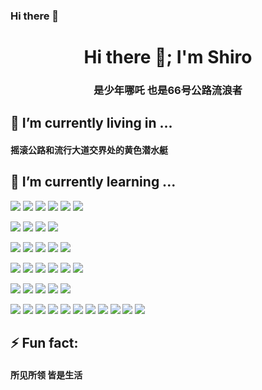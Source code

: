 ### Hi there 👋

<!--
**xiamuzhen/xiamuzhen** is a ✨ _special_ ✨ repository because its `README.md` (this file) appears on your GitHub profile.

Here are some ideas to get you started:

- 🔭 I’m currently working on ...
- 🌱 I’m currently learning ...
- 👯 I’m looking to collaborate on ...
- 🤔 I’m looking for help with ...
- 💬 Ask me about ...
- 📫 How to reach me: ...
- 😄 Pronouns: ...
- ⚡ Fun fact: ...
-->

<h1 align="center">Hi there 👋; I'm Shiro</h1>
<h3 align="center">是少年哪吒 也是66号公路流浪者</h3>

## 🔭 I’m currently living in ...
<h4>摇滚公路和流行大道交界处的黄色潜水艇</h4>

## 🌱 I’m currently learning ...
<!-- 编程语言 -->
![](https://img.shields.io/badge/Code-C-informational?style=flat&logo=c)
![](https://img.shields.io/badge/Code-C++-informational?style=flat&logo=cplusplus)
![](https://img.shields.io/badge/Code-Go-informational?style=flat&logo=go)
![](https://img.shields.io/badge/Code-Java-informational?style=flat&logo=openjdk)
![](https://img.shields.io/badge/Code-Scala-informational?style=flat&logo=scala)
![](https://img.shields.io/badge/Code-JavaScript-informational?style=flat&logo=javascript)
<!-- 数据库管理系统 -->
![](https://img.shields.io/badge/DB-MySQL-informational?style=flat&logo=mysql)
![](https://img.shields.io/badge/DB-MariaDB-informational?style=flat&logo=mariadb)
![](https://img.shields.io/badge/DB-Redis-informational?style=flat&logo=redis)
![](https://img.shields.io/badge/DB-MongoDB-informational?style=flat&logo=mongodb)
<!-- 开发框架 -->
![](https://img.shields.io/badge/Framework-Spring-informational?style=flat&logo=spring)
![](https://img.shields.io/badge/Framework-SpringBoot-informational?style=flat&logo=springboot)
![](https://img.shields.io/badge/Framework-SpringSecurity-informational?style=flat&logo=springsecurity)
![](https://img.shields.io/badge/Framework-Vue.js-informational?style=flat&logo=vuedotjs)
![](https://img.shields.io/badge/Framework-React.js-informational?style=flat&logo=react)
<!-- 操作系统 -->
![](https://img.shields.io/badge/OS-RedHat-informational?style=flat&logo=redhat)
![](https://img.shields.io/badge/OS-RockyLinux-informational?style=flat&logo=rockylinux)
![](https://img.shields.io/badge/OS-Ubuntu-informational?style=flat&logo=ubuntu)
![](https://img.shields.io/badge/OS-KaliLinux-informational?style=flat&logo=kalilinux)
![](https://img.shields.io/badge/OS-ArchLinux-informational?style=flat&logo=archlinux)
![](https://img.shields.io/badge/OS-Gentoo-informational?style=flat&logo=gentoo)
<!-- 工具 -->
![](https://img.shields.io/badge/Tool-Ansible-informational?style=flat&logo=ansible)
![](https://img.shields.io/badge/Tool-Jenkins-informational?style=flat&logo=jenkins)
![](https://img.shields.io/badge/Tool-Prometheus-informational?style=flat&logo=prometheus)
![](https://img.shields.io/badge/Tool-Docker-informational?style=flat&logo=docker)
![](https://img.shields.io/badge/Tool-Kubernetes-informational?style=flat&logo=kubernetes)
<!-- Apache -->
![](https://img.shields.io/badge/ASF-Apache-informational?style=flat&logo=apache)
![](https://img.shields.io/badge/ASF-ApacheDruid-informational?style=flat&logo=apachedruid)
![](https://img.shields.io/badge/ASF-ApacheFlink-informational?style=flat&logo=apacheflink)
![](https://img.shields.io/badge/ASF-ApacheHadoop-informational?style=flat&logo=apachehadoop)
![](https://img.shields.io/badge/ASF-ApacheHive-informational?style=flat&logo=apachehive)
![](https://img.shields.io/badge/ASF-ApacheKafka-informational?style=flat&logo=apachekafka)
![](https://img.shields.io/badge/ASF-ApacheMaven-informational?style=flat&logo=apachemaven)
![](https://img.shields.io/badge/ASF-ApacheRocketmq-informational?style=flat&logo=apacherocketmq)
![](https://img.shields.io/badge/ASF-ApacheSolr-informational?style=flat&logo=apachesolr)
![](https://img.shields.io/badge/ASF-ApacheSpark-informational?style=flat&logo=apachespark)
![](https://img.shields.io/badge/ASF-ApacheTomcat-informational?style=flat&logo=apachetomcat)

## ⚡ Fun fact:
<h4>所见所领 皆是生活</h4>
